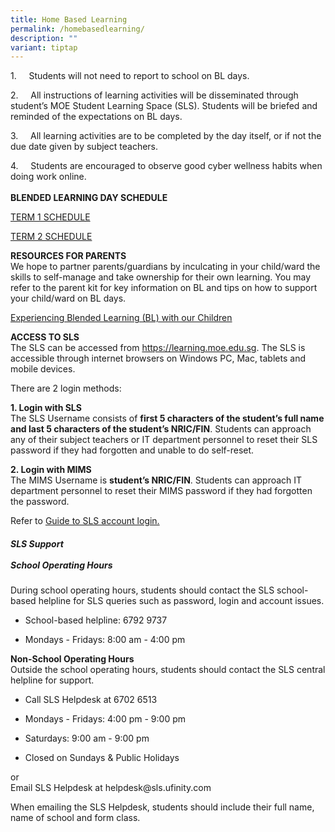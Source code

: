 ```yaml
---
title: Home Based Learning
permalink: /homebasedlearning/
description: ""
variant: tiptap
---
```

<p>1.&nbsp;&nbsp;&nbsp;&nbsp; Students will not need to report to school on BL days.&nbsp;</p><p>2.&nbsp;&nbsp;&nbsp;&nbsp; All instructions of learning activities will be disseminated through student’s MOE Student Learning Space (SLS). Students will be briefed and reminded of the expectations on BL days.&nbsp;</p><p>3.&nbsp;&nbsp;&nbsp;&nbsp; All learning activities are to be completed by the day itself, or if not the due date given by subject teachers.&nbsp;</p><p>4.&nbsp;&nbsp;&nbsp;&nbsp; Students are encouraged to observe good cyber wellness habits when doing work online.&nbsp;<br><br><strong>BLENDED LEARNING DAY SCHEDULE</strong></p><p><a href="https://docs.google.com/document/d/13Bt1sWVov32aMCcyBGUhBVNg1NlWU85zAGNrVE79ACI/edit?usp=sharing" rel="noopener noreferrer nofollow" target="_blank">TERM 1 SCHEDULE</a></p><p><a href="https://docs.google.com/document/d/1ZXRijhr27Lo-1V4b532eCmzSzO5mOU6iOHqqV6RM5T0/edit?usp=sharing" rel="noopener noreferrer nofollow" target="_blank">TERM 2 SCHEDULE</a></p><p></p><p><strong>RESOURCES FOR PARENTS</strong> <br>We hope to partner parents/guardians by inculcating in your child/ward the skills to self-manage and take ownership for their own learning. You may refer to the parent kit for key information on BL and tips on how to support your child/ward on BL days.</p><p><a href="https://drive.google.com/file/d/13-KdRV08w2D5K7H8zi-oVMyC-s5KIn-V/view?usp=sharing" rel="noopener noreferrer nofollow" target="_blank">Experiencing Blended Learning (BL) with our Children</a></p><p><strong>ACCESS TO SLS</strong><br>The SLS can be accessed from&nbsp;<a href="https://learning.moe.edu.sg/" rel="noopener noreferrer nofollow" target="_blank">https://learning.moe.edu.sg</a>. The SLS is accessible through internet browsers on Windows PC, Mac, tablets and mobile devices.&nbsp;</p><p>There are 2 login methods:</p><p><strong>1. Login with SLS</strong><br>The SLS Username consists of&nbsp;<strong>first 5 characters of the student’s full name and last 5 characters of the student’s NRIC/FIN</strong>. Students can approach any of their subject teachers or IT department personnel to reset their SLS password if they had forgotten and unable to do self-reset.&nbsp;</p><p><strong>2. Login with MIMS</strong><br>The MIMS Username is&nbsp;<strong>student’s NRIC/FIN</strong>. Students can approach IT department personnel to reset their MIMS password if they had forgotten the password.</p><p>Refer to&nbsp;<a href="https://www.learning.moe.edu.sg/sls/students/index.html" rel="noopener noreferrer nofollow" target="_blank">Guide to SLS account login.<br></a></p><h5><strong>SLS Support</strong> <br><br><strong>School Operating Hours</strong><br></h5><p>During school operating hours, students should contact the SLS school-based helpline for SLS queries such as&nbsp;password, login and account issues.</p><ul data-tight="true" class="tight"><li><p>School-based helpline: 6792 9737</p></li><li><p>Mondays - Fridays: 8:00 am - 4:00 pm</p></li></ul><p><strong>Non-School Operating Hours</strong>&nbsp;<br>Outside the school operating hours, students should contact the SLS central helpline for support.</p><ul data-tight="true" class="tight"><li><p>Call SLS Helpdesk at 6702 6513</p></li><li><p>Mondays - Fridays: 4:00 pm - 9:00 pm</p></li><li><p>Saturdays: 9:00 am - 9:00 pm</p></li><li><p>Closed on Sundays &amp; Public Holidays</p></li></ul><p>or <br>Email SLS Helpdesk at helpdesk@sls.ufinity.com</p><p>When emailing the SLS Helpdesk, students should include their full name, name of school and form class.</p>